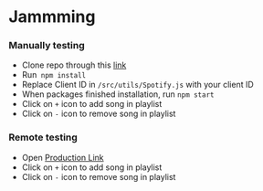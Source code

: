 # Jammming

### Manually testing

- Clone repo through this [link](https://github.com/ncutixavier/Jammming)
- Run` npm install`
- Replace Client ID in `/src/utils/Spotify.js` with your client ID
- When packages finished installation, run `npm start`
- Click on `+` icon to add song in playlist
- Click on `-` icon to remove song in playlist

### Remote testing

- Open [Production Link](https://jammming-ncuti.netlify.app/)
- Click on `+` icon to add song in playlist
- Click on `-` icon to remove song in playlist

